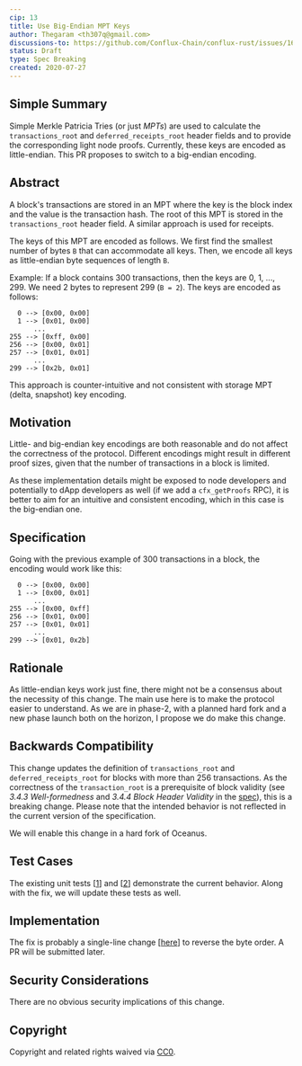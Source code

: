```yaml
---
cip: 13
title: Use Big-Endian MPT Keys
author: Thegaram <th307q@gmail.com>
discussions-to: https://github.com/Conflux-Chain/conflux-rust/issues/1693
status: Draft
type: Spec Breaking
created: 2020-07-27
---
```


<!--You can leave these HTML comments in your merged CIP and delete the visible duplicate text guides, they will not appear and may be helpful to refer to if you edit it again. This is the suggested template for new CIPs. Note that a CIP number will be assigned by an editor. When opening a pull request to submit your CIP, please use an abbreviated title in the filename, `CIP-draft_title_abbrev.md`. The title should be 44 characters or less.-->

## Simple Summary
<!--"If you can't explain it simply, you don't understand it well enough." Provide a simplified and layman-accessible explanation of the CIP.-->

Simple Merkle Patricia Tries (or just *MPTs*) are used to calculate the `transactions_root` and `deferred_receipts_root` header fields and to provide the corresponding light node proofs. Currently, these keys are encoded as little-endian. This PR proposes to switch to a big-endian encoding.

## Abstract
<!--A short (~200 word) description of the technical issue being addressed.-->

A block's transactions are stored in an MPT where the key is the block index and the value is the transaction hash. The root of this MPT is stored in the `transactions_root` header field. A similar approach is used for receipts.

The keys of this MPT are encoded as follows. We first find the smallest number of bytes `B` that can accommodate all keys. Then, we encode all keys as little-endian byte sequences of length `B`.

Example: If a block contains 300 transactions, then the keys are 0, 1, ..., 299. We need 2 bytes to represent 299 (`B = 2`). The keys are encoded as follows:

```
  0 --> [0x00, 0x00]
  1 --> [0x01, 0x00]
      ...
255 --> [0xff, 0x00]
256 --> [0x00, 0x01]
257 --> [0x01, 0x01]
      ...
299 --> [0x2b, 0x01]
```

This approach is counter-intuitive and not consistent with storage MPT (delta, snapshot) key encoding.

## Motivation
<!--The motivation is critical for CIPs that want to change the Conflux protocol. It should clearly explain why the existing protocol specification is inadequate to address the problem that the CIP solves. CIP submissions without sufficient motivation may be rejected outright.-->

Little- and big-endian key encodings are both reasonable and do not affect the correctness of the protocol. Different encodings might result in different proof sizes, given that the number of transactions in a block is limited.

As these implementation details might be exposed to node developers and potentially to dApp developers as well (if we add a `cfx_getProofs` RPC), it is better to aim for an intuitive and consistent encoding, which in this case is the big-endian one.

## Specification
<!--The technical specification should describe the syntax and semantics of any new feature. The specification should be detailed enough to allow competing, interoperable implementations for any of the current Conflux platforms ([conflux-rust](https://github.com/Conflux-Chain/conflux-rust)).-->

Going with the previous example of 300 transactions in a block, the encoding would work like this:

```
  0 --> [0x00, 0x00]
  1 --> [0x00, 0x01]
      ...
255 --> [0x00, 0xff]
256 --> [0x01, 0x00]
257 --> [0x01, 0x01]
      ...
299 --> [0x01, 0x2b]
```

## Rationale
<!--The rationale fleshes out the specification by describing what motivated the design and why particular design decisions were made. It should describe alternate designs that were considered and related work, e.g. how the feature is supported in other languages. The rationale may also provide evidence of consensus within the community, and should discuss important objections or concerns raised during discussion.-->

As little-endian keys work just fine, there might not be a consensus about the necessity of this change. The main use here is to make the protocol easier to understand. As we are in phase-2, with a planned hard fork and a new phase launch both on the horizon, I propose we do make this change.

## Backwards Compatibility
<!--All CIPs that introduce backwards incompatibilities must include a section describing these incompatibilities and their severity. The CIP must explain how the author proposes to deal with these incompatibilities. CIP submissions without a sufficient backwards compatibility treatise may be rejected outright.-->

This change updates the definition of `transactions_root` and `deferred_receipts_root` for blocks with more than 256 transactions. As the correctness of the `transaction_root` is a prerequisite of block validity (see *3.4.3 Well-formedness* and *3.4.4 Block Header Validity* in the [spec](https://confluxnetwork.org/static/Conflux_Protocol_Specification_20200714.pdf)), this is a breaking change. Please note that the intended behavior is not reflected in the current version of the specification.

We will enable this change in a hard fork of Oceanus.

## Test Cases
<!--Test cases for an implementation are mandatory for CIPs that are affecting consensus changes. Other CIPs can choose to include links to test cases if applicable.-->

The existing unit tests [[1](https://github.com/Conflux-Chain/conflux-rust/blob/6b8e82b2304d2837f26a760e7b808e3f5ba74320/core/src/storage/impls/merkle_patricia_trie/simple_mpt.rs#L141)] and [[2](https://github.com/Conflux-Chain/conflux-rust/blob/6b8e82b2304d2837f26a760e7b808e3f5ba74320/core/src/storage/impls/merkle_patricia_trie/simple_mpt.rs#L201)] demonstrate the current behavior. Along with the fix, we will update these tests as well.

## Implementation
<!--The implementations must be completed before any CIP is given status "Final", but it need not be completed before the CIP is accepted. While there is merit to the approach of reaching consensus on the specification and rationale before writing code, the principle of "rough consensus and running code" is still useful when it comes to resolving many discussions of API details.-->

The fix is probably a single-line change [[here](https://github.com/Conflux-Chain/conflux-rust/blob/6b8e82b2304d2837f26a760e7b808e3f5ba74320/core/src/storage/impls/merkle_patricia_trie/simple_mpt.rs#L22)] to reverse the byte order. A PR will be submitted later.

## Security Considerations
<!--All CIPs must contain a section that discusses the security implications/considerations relevant to the proposed change. Include information that might be important for security discussions, surfaces risks and can be used throughout the life cycle of the proposal. E.g. include security-relevant design decisions, concerns, important discussions, implementation-specific guidance and pitfalls, an outline of threats and risks and how they are being addressed. CIP submissions missing the "Security Considerations" section will be rejected. a CIP cannot proceed to status "Final" without a Security Considerations discussion deemed sufficient by the reviewers.-->

There are no obvious security implications of this change.

## Copyright
Copyright and related rights waived via [CC0](https://creativecommons.org/publicdomain/zero/1.0/).
